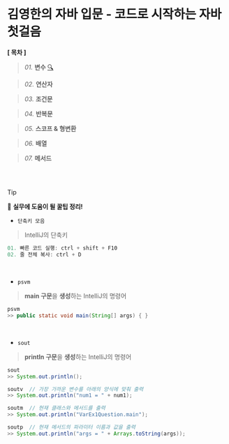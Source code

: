 # 김영한의 자바 입문 - 코드로 시작하는 자바 첫걸음

**[ 목차 ]**

> *01.* **변수** [ 🔍 ](https://github.com/Kim-SeongSu/Inflearn/blob/main/01.%20%EC%9E%90%EB%B0%94%20%EC%9E%85%EB%AC%B8/01.%20%EB%B3%80%EC%88%98%20(variable).md)

> *02.* **연산자**

> *03.* **조건문**

> *04.* **반복문**

> *05.* **스코프 & 형변환**

> *06.* **배열**

> *07.* **메서드**

<br>

## 
> [!TIP]
> 🔆 **실무에 도움이 될 꿀팁 정리!**

- `단축키 모음`
> IntelliJ의 단축키
```java
01. 빠른 코드 실행: ctrl + shift + F10
02. 줄 전체 복사: ctrl + D

```
<br>

- `psvm`
> **main 구문**을 **생성**하는 IntelliJ의 명령어
```java
psvm 
>> public static void main(String[] args) { }

```
<br>

- `sout`
> **println 구문**을 **생성**하는 IntelliJ의 명령어
```java
sout 
>> System.out.println();

soutv  // 가장 가까운 변수를 아래의 양식에 맞춰 출력
>> System.out.println("num1 = " + num1);

soutm  // 현재 클래스와 메서드를 출력
>> System.out.println("VarEx1Question.main");

soutp  // 현재 메서드의 파라미터 이름과 값을 출력
>> System.out.println("args = " + Arrays.toString(args));
```
<br>
